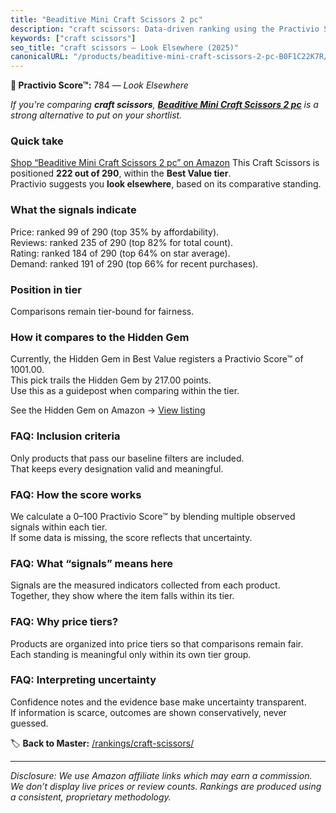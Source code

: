 ```yaml
---
title: "Beaditive Mini Craft Scissors 2 pc"
description: "craft scissors: Data-driven ranking using the Practivio Score™. Positioned by quality, value, demand, findability, momentum."
keywords: ["craft scissors"]
seo_title: "craft scissors — Look Elsewhere (2025)"
canonicalURL: "/products/beaditive-mini-craft-scissors-2-pc-B0F1C22K7R/"
---
```


**🚫 Practivio Score™:** 784 — _Look Elsewhere_


*If you're comparing **craft scissors**, **[Beaditive Mini Craft Scissors 2 pc](https://www.amazon.com/dp/B0F1C22K7R?tag=practivio-20)** is a strong alternative to put on your shortlist.*
### Quick take
[Shop “Beaditive Mini Craft Scissors 2 pc” on Amazon](https://www.amazon.com/dp/B0F1C22K7R?tag=practivio-20)
This Craft Scissors is positioned **222 out of 290**, within the **Best Value tier**.  
Practivio suggests you **look elsewhere**, based on its comparative standing.

### What the signals indicate
Price: ranked 99 of 290 (top 35% by affordability).  
Reviews: ranked 235 of 290 (top 82% for total count).  
Rating: ranked 184 of 290 (top 64% on star average).  
Demand: ranked 191 of 290 (top 66% for recent purchases).

### Position in tier
Comparisons remain tier-bound for fairness.

### How it compares to the Hidden Gem
Currently, the Hidden Gem in Best Value registers a Practivio Score™ of 1001.00.  
This pick trails the Hidden Gem by 217.00 points.  
Use this as a guidepost when comparing within the tier.  

See the Hidden Gem on Amazon → [View listing](https://www.amazon.com/dp/B01BRGUAT6?tag=practivio-20)

### FAQ: Inclusion criteria
Only products that pass our baseline filters are included.  
That keeps every designation valid and meaningful.

### FAQ: How the score works
We calculate a 0–100 Practivio Score™ by blending multiple observed signals within each tier.  
If some data is missing, the score reflects that uncertainty.

### FAQ: What “signals” means here
Signals are the measured indicators collected from each product.  
Together, they show where the item falls within its tier.

### FAQ: Why price tiers?
Products are organized into price tiers so that comparisons remain fair.  
Each standing is meaningful only within its own tier group.

### FAQ: Interpreting uncertainty
Confidence notes and the evidence base make uncertainty transparent.  
If information is scarce, outcomes are shown conservatively, never guessed.


🏷️ **Back to Master:** [/rankings/craft-scissors/](/rankings/craft-scissors/)

---
_Disclosure: We use Amazon affiliate links which may earn a commission. We don’t display live prices or review counts. Rankings are produced using a consistent, proprietary methodology._
